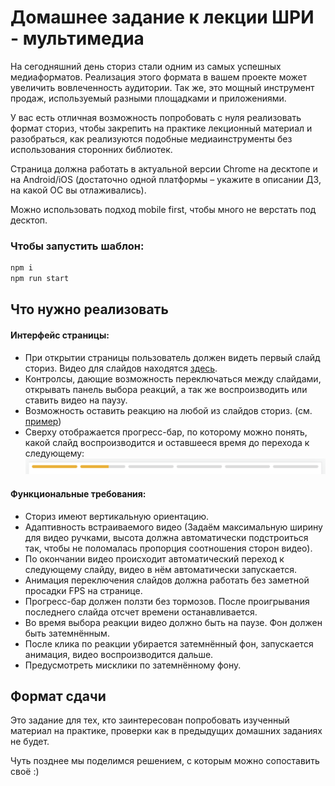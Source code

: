 # Домашнее задание к лекции ШРИ - мультимедиа

На сегодняшний день сториз стали одним из самых успешных медиаформатов.
Реализация этого формата в вашем проекте может увеличить вовлеченность аудитории.
Так же, это мощный инструмент продаж, используемый разными площадками и приложениями.

У вас есть отличная возможность попробовать с нуля реализовать формат сториз, чтобы закрепить на практике лекционный материал и разобраться, как реализуются подобные медиаинструменты без использования сторонних библиотек.

Страница должна работать в актуальной версии Chrome на десктопе и
на Android/iOS (достаточно одной платформы – укажите в описании ДЗ, на какой ОС вы отлаживались).

Можно использовать подход mobile first, чтобы много не верстать под десктоп.

### Чтобы запустить шаблон:
```bash
npm i
npm run start
```

## Что нужно реализовать
#### Интерфейс страницы:

   - При открытии страницы пользователь должен видеть первый слайд сториз. Видео для слайдов находятся [здесь](assets/).
   - Контролсы, дающие возможность переключаться между слайдами, открывать панель выбора реакций, а так же воспроизводить или ставить видео на паузу.
   - Возможность оставить реакцию на любой из слайдов сториз. (см. [пример](examples/example-reactions-bar.png))
   - Сверху отображается прогресс-бар, по которому можно понять, какой слайд воспроизводится и оставшееся время до перехода к следующему:
   ![](examples/example-progress-bar.png)

#### Функциональные требования:

   - Сториз имеют вертикальную ориентацию.
   - Адаптивность встраиваемого видео (Задаём максимальную ширину для видео ручками, высота должна автоматически подстроиться так, чтобы не поломалась пропорция соотношения сторон видео).
   - По окончании видео происходит автоматический переход к следующему слайду, видео в нём автоматически запускается.
   - Анимация переключения слайдов должна работать без заметной просадки FPS на странице.
   - Прогресс-бар должен ползти без тормозов. После проигрывания последнего слайда отсчет времени останавливается.
   - Во время выбора реакции видео должно быть на паузе. Фон должен быть затемнённым.
   - После клика по реакции убирается затемнённый фон, запускается анимация, видео воспроизводится дальше.
   - Предусмотреть мисклики по затемнённому фону.

## Формат сдачи

Это задание для тех, кто заинтересован попробовать изученный материал на практике, проверки как в предыдущих домашних заданиях не будет.

Чуть позднее мы поделимся решением, с которым можно сопоставить своё :)
